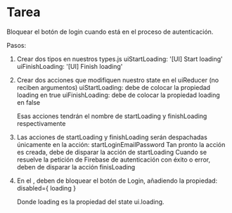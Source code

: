 # Tarea

Bloquear el botón de login cuando está en el proceso de autenticación.

Pasos:

1. Crear dos tipos en nuestros types.js
    uiStartLoading: '[UI] Start loading'
    uiFinishLoading: '[UI] Finish loading'

2. Crear dos acciones que modifiquen nuestro state en el uiReducer (no reciben argumentos)
    uiStartLoading: debe de colocar la propiedad loading en true 
    uiFinishLoading: debe de colocar la propiedad loading en false

    Esas acciones tendrán el nombre de startLoading y finishLoading respectivamente

3. Las acciones de startLoading y finishLoading serán despachadas únicamente en la acción:
    startLoginEmailPassword
        Tan pronto la acción es creada, debe de disparar la acción de startLoading
        Cuando se resuelve la petición de Firebase de autenticación con éxito o error, deben de
        disparar la acción finisLoading

4. En el <LoginScreen />, deben de bloquear el botón de Login, añadiendo la propiedad:
    disabled={ loading }

    Donde loading es la propiedad del state ui.loading.


